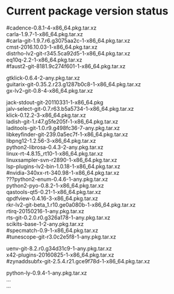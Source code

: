 
# Current package version status  

#cadence-0.8.1-4-x86_64.pkg.tar.xz  
carla-1.9.7-1-x86_64.pkg.tar.xz  
#carla-git-1.9.7.r6.g3075aa2c-1-x86_64.pkg.tar.xz  
cmst-2016.10.03-1-x86_64.pkg.tar.xz   
distrho-lv2-git-r345.5ca92d5-1-x86_64.pkg.tar.xz  
eq10q-2.2-1-x86_64.pkg.tar.xz  
#faust2-git-8181.9c274f601-1-x86_64.pkg.tar.xz   
  
gtklick-0.6.4-2-any.pkg.tar.xz    
guitarix-git-0.35.2.r23.g1287b0c8-1-x86_64.pkg.tar.xz  
gx-lv2-git-0.8-4-x86_64.pkg.tar.xz  

jack-stdout-git-20110331-1-x86_64.pkg  
jalv-select-git-0.7.r63.b5a5734-1-x86_64.pkg.tar.xz  
klick-0.12.2-3-x86_64.pkg.tar.xz  
ladish-git-1.r47.g5fe205f-1-x86_64.pkg.tar.xz   
laditools-git-1.0.r9.g498fc36-7-any.pkg.tar.xz  
libkeyfinder-git-239.0a5ec7f-1-x86_64.pkg.tar.xz  
libpng12-1.2.56-3-x86_64.pkg.tar.xz  
python2-librosa-0.4.3-2-any.pkg.tar.xz    
linux-rt-4.8.15_rt10-1-x86_64.pkg.tar.xz  
linuxsampler-svn-r2890-1-x86_64.pkg.tar.xz    
lsp-plugins-lv2-bin-1.0.18-1-x86_64.pkg.tar.xz  
#nvidia-340xx-rt-340.98-1-x86_64.pkg.tar.xz  
???python2-enum-0.4.6-1-any.pkg.tar.xz  
python2-pyo-0.8.2-1-x86_64.pkg.tar.xz  
qastools-qt5-0.21-1-x86_64.pkg.tar.xz  
qpdfview-0.4.16-3-x86_64.pkg.tar.xz   
rkr-lv2-git-beta_1.r10.ge0a080b-1-x86_64.pkg.tar.xz   
rtirq-20150216-1-any.pkg.tar.xz  
rts-git-0.2.0.r0.g326a178-1-any.pkg.tar.xz  
scikits-base-1-2-any.pkg.tar.xz   
#specmatch-0.9-1-x86_64.pkg.tar.xz  
#tunescope-git-r3.0c2e5f8-1-any.pkg.tar.xz  
  
uenv-git-8.2.r0.g34d31c9-1-any.pkg.tar.xz  
x42-plugins-20160825-1-x86_64.pkg.tar.xz  
#zynaddsubfx-git-2.5.4.r21.gce9f78d-1-x86_64.pkg.tar.xz  
  
  
    
python-ly-0.9.4-1-any.pkg.tar.xz  
...  
...  